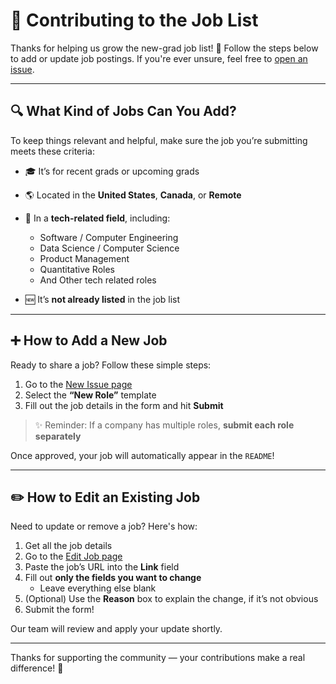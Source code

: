 # 🚀 Contributing to the Job List

Thanks for helping us grow the new-grad job list! 🙌
Follow the steps below to add or update job postings. If you're ever unsure, feel free to [open an issue](https://github.com/prepai-dev/summer2026-internships/issues/new/choose).

---

## 🔍 What Kind of Jobs Can You Add?

To keep things relevant and helpful, make sure the job you’re submitting meets these criteria:

* 🎓 It’s for recent grads or upcoming grads
* 🌎 Located in the **United States**, **Canada**, or **Remote**
* 💼 In a **tech-related field**, including:

  * Software / Computer Engineering
  * Data Science / Computer Science
  * Product Management
  * Quantitative Roles
  * And Other tech related roles
* 🆕 It’s **not already listed** in the job list

---

## ➕ How to Add a New Job

Ready to share a job? Follow these simple steps:

1. Go to the [New Issue page](https://github.com/prepai-dev/summer2026-internships/issues/new/choose)
2. Select the **“New Role”** template
3. Fill out the job details in the form and hit **Submit**

> ✨ Reminder: If a company has multiple roles, **submit each role separately**

Once approved, your job will automatically appear in the `README`!

---

## ✏️ How to Edit an Existing Job

Need to update or remove a job? Here's how:

1. Get all the job details
2. Go to the [Edit Job page](https://github.com/prepai-dev/summer2026-internships/issues/new?template=edit_role.yaml)
3. Paste the job’s URL into the **Link** field
4. Fill out **only the fields you want to change**
   * Leave everything else blank
6. (Optional) Use the **Reason** box to explain the change, if it’s not obvious
7. Submit the form!

Our team will review and apply your update shortly.

---

Thanks for supporting the community — your contributions make a real difference! 💙
